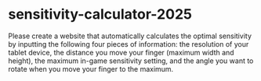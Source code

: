 # sensitivity-calculator-2025
Please create a website that automatically calculates the optimal sensitivity by inputting the following four pieces of information: the resolution of your tablet device, the distance you move your finger (maximum width and height), the maximum in-game sensitivity setting, and the angle you want to rotate when you move your finger to the maximum.
